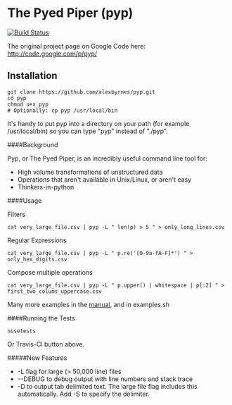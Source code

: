 The Pyed Piper (pyp)
====================

[![Build Status](https://travis-ci.org/alexbyrnes/pyp.png)](https://travis-ci.org/alexbyrnes/pyp)


The original project page on Google Code here: http://code.google.com/p/pyp/

Installation
------------

    git clone https://github.com/alexbyrnes/pyp.git
    cd pyp
    chmod u+x pyp
    # Optionally: cp pyp /usr/local/bin

It's handy to put pyp into a directory on your path (for example /usr/local/bin) so you can type "pyp" instead of "./pyp".


####Background

Pyp, or The Pyed Piper, is an incredibly useful command line tool for:

* High volume transformations of unstructured data
* Operations that aren't available in Unix/Linux, or aren't easy
* Thinkers-in-python


####Usage

Filters

    cat very_large_file.csv | pyp -L " len(p) > 5 " > only_long_lines.csv
    
Regular Expressions

    cat very_large_file.csv | pyp -L " p.re('[0-9a-fA-F]*') " > only_hex_digits.csv
    
Compose multiple operations

    cat very_large_file.csv | pyp -L " p.upper() | whitespace | p[:2] " > first_two_colums_uppercase.csv
      
Many more examples in the [manual](https://code.google.com/p/pyp/wiki/pyp_manual), and in examples.sh


####Running the Tests

    nosetests
    
Or Travis-CI button above.


#####New Features

* -L flag for large (> 50,000 line) files
* --DEBUG to debug output with line numbers and stack trace
* -D to output tab delimited text.  The large file flag includes this automatically.  Add -S to specify the delimiter.

